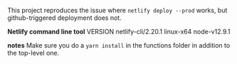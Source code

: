 This project reproduces the issue where `netlify deploy --prod` works, but github-triggered deployment does not.


**Netlify command line tool**
VERSION
  netlify-cli/2.20.1 linux-x64 node-v12.9.1

**notes**
Make sure you do a `yarn install` in the functions folder in addition to the top-level one.
